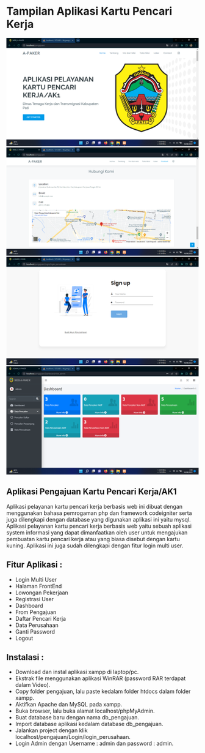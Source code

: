# Tampilan Aplikasi Kartu Pencari Kerja
![ss](assets/ss1.png)
![ss](assets/ss2.png)
![ss](assets/ss3.png)
![ss](assets/ss4.png)

## Aplikasi Pengajuan Kartu Pencari Kerja/AK1
Aplikasi pelayanan kartu pencari kerja berbasis web ini dibuat dengan menggunakan bahasa pemrogaman php dan framework codeigniter serta juga dilengkapi dengan database yang digunakan aplikasi ini yaitu mysql. Aplikasi pelayanan kartu pencari kerja berbasis web yaitu sebuah aplikasi system informasi yang dapat dimanfaatkan oleh user untuk mengajukan pembuatan kartu pencari kerja atau yang biasa disebut dengan kartu kuning. Aplikasi ini juga sudah dilengkapi dengan fitur login multi user.

## Fitur Aplikasi :

- Login Multi User
- Halaman FrontEnd
- Lowongan Pekerjaan
- Registrasi User
- Dashboard
- From Pengajuan
- Daftar Pencari Kerja
- Data Perusahaan
- Ganti Password
- Logout

## Instalasi :

- Download dan instal aplikasi xampp di laptop/pc.
- Ekstrak file menggunakan aplikasi WinRAR (password RAR terdapat dalam Video).
- Copy folder pengajuan, lalu paste kedalam folder htdocs dalam folder xampp.
- Aktifkan Apache dan MySQL pada xampp.
- Buka browser, lalu buka alamat localhost/phpMyAdmin.
- Buat database baru dengan nama db_pengajuan.
- Import database aplikasi kedalam database db_pengajuan.
- Jalankan project dengan klik localhost/pengajuan/Login/login_perusahaan.
- Login Admin dengan Username : admin dan password : admin.


